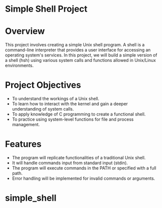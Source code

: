# Simple Shell Project

# Overview
This project involves creating a simple Unix shell program. A shell is a command-line interpreter that provides a user interface for accessing an operating system's services. In this project, we will build a simple version of a shell (hsh) using various system calls and functions allowed in Unix/Linux environments.

# Project Objectives
* To understand the workings of a Unix shell.
* To learn how to interact with the kernel and gain a deeper understanding of system calls.
* To apply knowledge of C programming to create a functional shell.
* To practice using system-level functions for file and process management.

# Features
* The program will replicate functionalities of a traditional Unix shell.
* It will handle commands input from standard input (stdin).
* The program will execute commands in the PATH or specified with a full path.
* Error handling will be implemented for invalid commands or arguments.
# simple_shell
